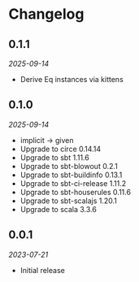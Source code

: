 # Changelog

## 0.1.1

_2025-09-14_

- Derive Eq instances via kittens

## 0.1.0

_2025-09-14_

- implicit -> given
- Upgrade to circe 0.14.14
- Upgrade to sbt 1.11.6
- Upgrade to sbt-blowout 0.2.1
- Upgrade to sbt-buildinfo 0.13.1
- Upgrade to sbt-ci-release 1.11.2
- Upgrade to sbt-houserules 0.11.6
- Upgrade to sbt-scalajs 1.20.1
- Upgrade to scala 3.3.6

## 0.0.1

_2023-07-21_

- Initial release
